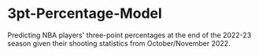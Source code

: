# 3pt-Percentage-Model
Predicting NBA players' three-point percentages at the end of the 2022-23 season given their shooting statistics from October/November 2022.
